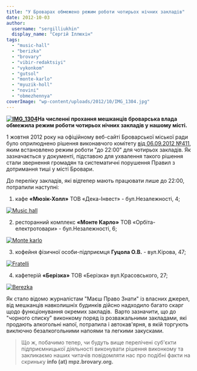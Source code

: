 ```yaml
---
title: "У Броварах обмежено режим роботи чотирьох нічних закладів"
date: 2012-10-03
author: 
  username: "sergilliukhin"
  display_name: "Сергій Іллюхін"
tags: 
  - "music-hall"
  - "berizka"
  - "brovary"
  - "vibir-redaktsiyi"
  - "vykonkom"
  - "gutsol"
  - "monte-karlo"
  - "myuzik-holl"
  - "novini"
  - "obmezhennya"
coverImage: "wp-content/uploads/2012/10/IMG_1304.jpg"
---
```


**[![](https://mpz.brovary.org/wp-content/uploads/2012/10/IMG_1304.jpg "IMG_1304")](https://mpz.brovary.org/wp-content/uploads/2012/10/IMG_1304.jpg)На численні прохання мешканців броварська влада обмежила режим роботи чотирьох нічних закладів у нашому місті.**

1 жовтня 2012 року на офіційному веб-сайті Броварської міської ради було оприлюднено рішення виконавчого комітету [від 06.09.2012 №411](https://docs.brovary.org/p4116/01.10.2012/411), яким встановлено режим роботи "до 22:00" для чотирьох закладів. Як зазначається у документі, підставою для ухвалення такого рішення стали звернення громадян та систематичні порушення Правил з дотримання тиші у місті Бровари.

До переліку закладів, які відтепер мають працювати лише до 22:00, потрапили наступні:

1) кафе **«Мюзік-Холл»** ТОВ «Дека-Інвест» - бул.Незалежності, 4;

[![](https://mpz.brovary.org/wp-content/uploads/2012/10/Music-hall.jpg "Music hall")](https://mpz.brovary.org/wp-content/uploads/2012/10/Music-hall.jpg)

2) ресторанний комплекс **«Монте Карло»** ТОВ «Орбіта-електротовари» - бул.Незалежності, 6;

[![](https://mpz.brovary.org/wp-content/uploads/2012/10/Monte-karlo.jpg "Monte karlo")](https://mpz.brovary.org/wp-content/uploads/2012/10/Monte-karlo.jpg)

3) кофейня фізичної особи-підприємця **Гуцола О.В.** - вул.Кірова, 47;

[![](https://mpz.brovary.org/wp-content/uploads/2012/10/Fratelli.jpg "Fratelli")](https://mpz.brovary.org/wp-content/uploads/2012/10/Fratelli.jpg)

4) кафетерій **«Берізка»** ТОВ «Берізка» вул.Красовського, 27;

[![](https://mpz.brovary.org/wp-content/uploads/2012/10/Berezka.jpg "Berezka")](https://mpz.brovary.org/wp-content/uploads/2012/10/Berezka.jpg)

Як стало відомо журналістам "Маєш Право Знати" із власних джерел, від мешканців навколишніх будинків дійсно надходило багато скарг щодо функціонування окремих закладів.  Варто зазначити, що до "чорного списку" виконкому поряд із розважальними закладами, які продають алкогольні напої, потрапила і автокав'ярня, в якій торгують виключно безалкогольними напоями та легкими закусками.

> Що ж, побачимо тепер, чи будуть вище перелічені суб'єкти підприємницької діяльності виконувати рішення виконкому та закликаємо наших читачів повідомляти нас про подібні факти на скриньку **info (at) mpz.brovary.org.**
